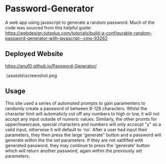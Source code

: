 # Password-Generator
A web app using javascript to generate a random password.
Much of the code was sourced from this helpful guide:
https://webdesign.tutsplus.com/tutorials/build-a-configurable-random-password-generator-with-javascript--cms-93262

## Deployed Website
https://anuf0.github.io/Password-Generator/

.\assests\screenshot.png

##  Usage
This site used a series of automated prompts to gain paramenters to randomly create a password of between 8-128 characters. Whilst the character limit will automaticly cut off any numbers to high or low, it will not accept any input outside of numeric values.
Similarly, the other promts for upper/lowercase, special characters and numbers will only accecpt "y" as a valid input, otherwise it will default to 'no'.
After a user had input their parameters, they then press the large 'generate" button and a password will generate within the the set parameters. If they are not satififed with generated password, they may continue to press the 'generate' button which will return another password, again within the previously set parameters.